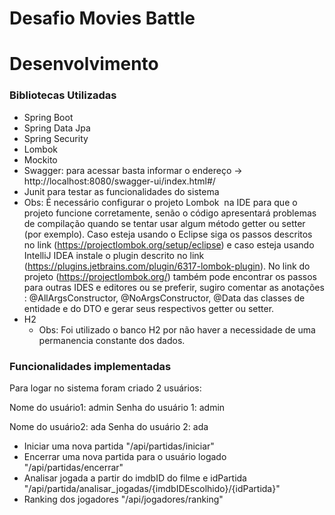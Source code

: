 # Desafio Movies Battle

# Desenvolvimento
### Bibliotecas Utilizadas
- Spring Boot
- Spring Data Jpa
- Spring Security
- Lombok
- Mockito
- Swagger: para acessar basta informar o endereço -> http://localhost:8080/swagger-ui/index.html#/
- Junit para testar as funcionalidades do sistema
- Obs: É necessário configurar o projeto Lombok  na IDE para que o projeto funcione corretamente, senão o código apresentará problemas de compilação quando se tentar usar algum método getter ou setter (por exemplo). Caso esteja usando o Eclipse siga os passos descritos no link (https://projectlombok.org/setup/eclipse) e caso esteja usando IntelliJ IDEA instale o plugin descrito no link (https://plugins.jetbrains.com/plugin/6317-lombok-plugin). No link do projeto (https://projectlombok.org/) também pode encontrar os passos para outras IDES e editores ou se preferir, sugiro comentar as anotações : @AllArgsConstructor, @NoArgsConstructor, @Data das classes de entidade e do DTO e gerar seus respectivos getter ou setter.
- H2
    - Obs: Foi utilizado o banco H2 por não haver a necessidade de uma permanencia constante dos dados.


### Funcionalidades implementadas
Para logar no sistema foram criado 2 usuários: 

Nome do usuário1: admin
Senha do usuário 1: admin

Nome do usuário2: ada
Senha do usuário 2: ada

- Iniciar uma nova partida "/api/partidas/iniciar"
- Encerrar uma nova partida para o usuário logado "/api/partidas/encerrar"
- Analisar jogada a partir do imdbID do filme e idPartida "/api/partida/analisar_jogadas/{imdbIDEscolhido}/{idPartida}"
- Ranking dos jogadores "/api/jogadores/ranking"